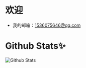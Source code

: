# 欢迎
* 我的邮箱：1536075646@qq.com
# Github Stats✨
![Github Stats](https://github-readme-stats.vercel.app/api?username=LaoZhuJackson&show_icons=true&theme=dark&count_private=true)

<!---
LaoZhuJackson/LaoZhuJackson is a ✨ special ✨ repository because its `README.md` (this file) appears on your GitHub profile.
You can click the Preview link to take a look at your changes.
--->
